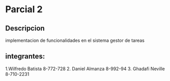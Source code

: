 # Parcial 2

## Descripcion 

implementacion de funcionalidades en el sistema gestor de tareas

## integrantes:

1.Wilfredo Batista 8-772-728
2. Daniel Almanza 8-992-94
3. Ghadafi Neville 8-710-2231